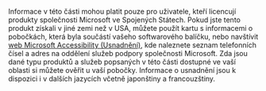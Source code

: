 Informace v této části mohou platit pouze pro uživatele, kteří licencují produkty společnosti Microsoft ve Spojených Státech. Pokud jste tento produkt získali v jiné zemi než v USA, můžete použít kartu s informacemi o pobočkách, která byla součástí vašeho softwarového balíčku, nebo navštívit [web Microsoft Accessibility (Usnadnění)](http://go.microsoft.com/fwlink/?LinkId=8431), kde naleznete seznam telefonních čísel a adres na oddělení služeb podpory společnosti Microsoft. Zda jsou dané typu produktů a služeb popsaných v této části dostupné ve vaší oblasti si můžete ověřit u vaší pobočky. Informace o usnadnění jsou k dispozici i v dalších jazycích včetně japonštiny a francouzštiny.

<!--HONumber=Jul16_HO3-->


